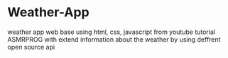 # Weather-App
weather app web base using html, css, javascript from youtube tutorial ASMRPROG with extend information about the weather by using deffrent open source api
